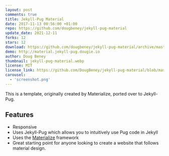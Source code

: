 ```yaml
---
layout: post
comments: true
title: Jekyll-Pug Material
date: 2017-11-13 00:56:00 +01:00
repo: https://github.com/dougbeney/jekyll-pug-material
update_date: 2021-12-11
forks: 12
stars: 12
download: https://github.com/dougbeney/jekyll-pug-material/archive/master.zip
demo: http://material.jekyll-pug.dougie.io
author: Doug Beney
thumbnail: jekyll-pug-material.webp
license: MIT
license_link: https://github.com/DougBeney/jekyll-pug-material/blob/master/LICENSE
carousel:
  - 'screenshot.png'
---
```


This is a template, originally created by Materialize, ported over to Jekyll-Pug.

## Features

* Responsive
* Uses Jekyll-Pug which allows you to intuitively use Pug code in Jekyll
* Uses the [Materialize](https://materializecss.com/) framework
* Great starting point for anyone looking to create a website that follows material design.
